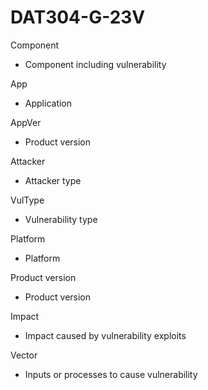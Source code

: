 ﻿# DAT304-G-23V
Component
- Component including vulnerability

App
- Application 

AppVer
- Product version

Attacker 
- Attacker type

VulType 
- Vulnerability type

Platform
- Platform

Product version
- Product version

Impact 
- Impact caused by vulnerability exploits

Vector 
- Inputs or processes to cause vulnerability
